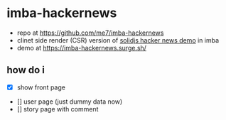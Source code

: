 # imba-hackernews
- repo at https://github.com/me7/imba-hackernews
- clinet side render (CSR) version of [solidjs hacker news demo](https://github.com/solidjs/solid-hackernews) in imba
- demo at https://imba-hackernews.surge.sh/

## how do i
- [x] show front page
- [] user page (just dummy data now)
- [] story page with comment
